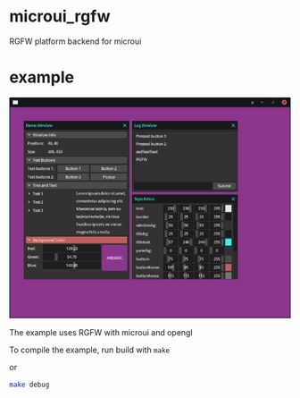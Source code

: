 #  microui_rgfw
RGFW platform backend for microui

# example
![alt text](image.png)

The example uses RGFW with microui and opengl

To compile the example, run
build with `make` 

or 

```sh
make debug
```
